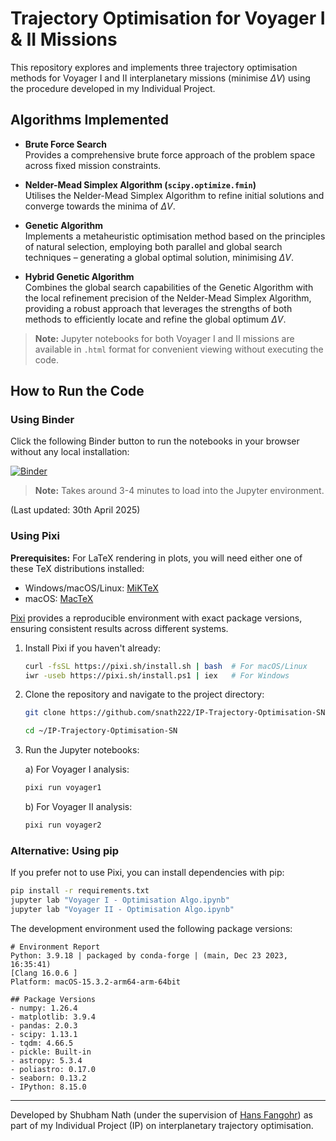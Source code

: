 # Trajectory Optimisation for Voyager I & II Missions

This repository explores and implements three trajectory optimisation methods for Voyager I and II interplanetary missions (minimise $\Delta V$) using the procedure developed in my Individual Project.

## Algorithms Implemented

- **Brute Force Search**  
  Provides a comprehensive brute force approach of the problem space across fixed mission constraints.

- **Nelder-Mead Simplex Algorithm (`scipy.optimize.fmin`)**  
  Utilises the Nelder-Mead Simplex Algorithm to refine initial solutions and converge towards the minima of $\Delta V$.

- **Genetic Algorithm**  
  Implements a metaheuristic optimisation method based on the principles of natural selection, employing both parallel and global search techniques – generating a global optimal solution, minimising $\Delta V$.

- **Hybrid Genetic Algorithm**  
  Combines the global search capabilities of the Genetic Algorithm with the local refinement precision of the Nelder-Mead Simplex Algorithm, providing a robust approach that leverages the strengths of both methods to efficiently locate and refine the global optimum $\Delta V$.

> **Note:** Jupyter notebooks for both Voyager I and II missions are available in `.html` format for convenient viewing without executing the code.

## How to Run the Code

### Using Binder

Click the following Binder button to run the notebooks in your browser without any local installation:

[![Binder](https://mybinder.org/badge_logo.svg)](https://mybinder.org/v2/gh/snath222/IP-Trajectory-Optimisation-SN/HEAD)

> **Note:** Takes around 3-4 minutes to load into the Jupyter environment.

(Last updated: 30th April 2025)

### Using Pixi

**Prerequisites:** For LaTeX rendering in plots, you will need either one of these TeX distributions installed:
- Windows/macOS/Linux: [MiKTeX](https://miktex.org/download)
- macOS: [MacTeX](https://tug.org/mactex/)

[Pixi](https://pixi.sh) provides a reproducible environment with exact package versions, ensuring consistent results across different systems.

1. Install Pixi if you haven't already:
   ```bash
   curl -fsSL https://pixi.sh/install.sh | bash  # For macOS/Linux
   iwr -useb https://pixi.sh/install.ps1 | iex   # For Windows
   ```

3. Clone the repository and navigate to the project directory:
   ```bash
   git clone https://github.com/snath222/IP-Trajectory-Optimisation-SN.git
   ```
    ```bash
   cd ~/IP-Trajectory-Optimisation-SN
   ```
   
4. Run the Jupyter notebooks:
   
   a) For Voyager I analysis:
   ```bash
   pixi run voyager1
   ```
   
   b) For Voyager II analysis:
   ```bash
   pixi run voyager2
   ```

### Alternative: Using pip
If you prefer not to use Pixi, you can install dependencies with pip:
```bash
pip install -r requirements.txt
jupyter lab "Voyager I - Optimisation Algo.ipynb"
jupyter lab "Voyager II - Optimisation Algo.ipynb"
```

The development environment used the following package versions:
```
# Environment Report
Python: 3.9.18 | packaged by conda-forge | (main, Dec 23 2023, 16:35:41) 
[Clang 16.0.6 ]
Platform: macOS-15.3.2-arm64-arm-64bit

## Package Versions
- numpy: 1.26.4
- matplotlib: 3.9.4
- pandas: 2.0.3
- scipy: 1.13.1
- tqdm: 4.66.5
- pickle: Built-in
- astropy: 5.3.4
- poliastro: 0.17.0
- seaborn: 0.13.2
- IPython: 8.15.0
```
---

Developed by Shubham Nath (under the supervision of [Hans Fangohr](https://github.com/fangohr)) as part of my Individual Project (IP) on interplanetary trajectory optimisation.
